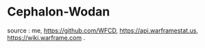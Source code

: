 # Cephalon-Wodan
source : me, https://github.com/WFCD, https://api.warframestat.us, https://wiki.warframe.com . 
